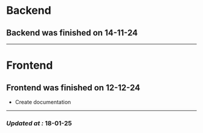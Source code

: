 # Backend

## Backend was finished on 14-11-24

---

# Frontend

## Frontend was finished on 12-12-24

- Create documentation

---

### **_Updated at :_** 18-01-25
